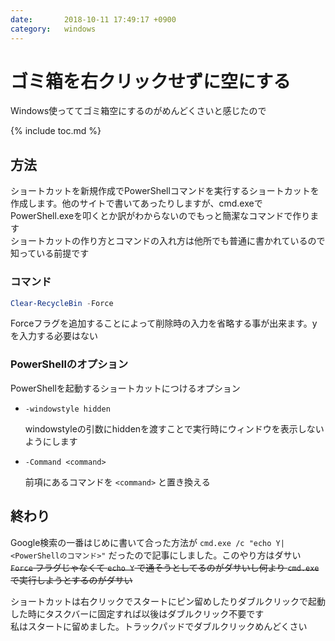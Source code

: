 ```yaml
---
date:       2018-10-11 17:49:17 +0900
category:   windows
---
```


# ゴミ箱を右クリックせずに空にする

Windows使っててゴミ箱空にするのがめんどくさいと感じたので

<!--more-->

{% include toc.md %}

## 方法
ショートカットを新規作成でPowerShellコマンドを実行するショートカットを作成します。他のサイトで書いてあったりしますが、cmd.exeでPowerShell.exeを叩くとか訳がわからないのでもっと簡潔なコマンドで作ります  
ショートカットの作り方とコマンドの入れ方は他所でも普通に書かれているので知っている前提です

### コマンド
```powershell
Clear-RecycleBin -Force
```

Forceフラグを追加することによって削除時の入力を省略する事が出来ます。yを入力する必要はない

### PowerShellのオプション
PowerShellを起動するショートカットにつけるオプション

- `-windowstyle hidden`

   windowstyleの引数にhiddenを渡すことで実行時にウィンドウを表示しないようにします

- `-Command <command>`

   前項にあるコマンドを `<command>` と置き換える

## 終わり
Google検索の一番はじめに書いて合った方法が `cmd.exe /c "echo Y|<PowerShellのコマンド>"` だったので記事にしました。このやり方はダサい  
~~`Force` フラグじゃなくて `echo Y` で通そうとしてるのがダサいし何より `cmd.exe` で実行しようとするのがダサい~~

ショートカットは右クリックでスタートにピン留めしたりダブルクリックで起動した時にタスクバーに固定すれば以後はダブルクリック不要です  
私はスタートに留めました。トラックパッドでダブルクリックめんどくさい
